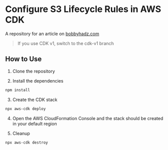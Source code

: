 # Configure S3 Lifecycle Rules in AWS CDK

A repository for an article on
[bobbyhadz.com](https://bobbyhadz.com/blog/aws-cdk-s3-lifecycle-rules)

> If you use CDK v1, switch to the cdk-v1 branch

## How to Use

1. Clone the repository

2. Install the dependencies

```bash
npm install
```

3. Create the CDK stack

```bash
npx aws-cdk deploy
```

4. Open the AWS CloudFormation Console and the stack should be created in your
   default region

5. Cleanup

```bash
npx aws-cdk destroy
```
